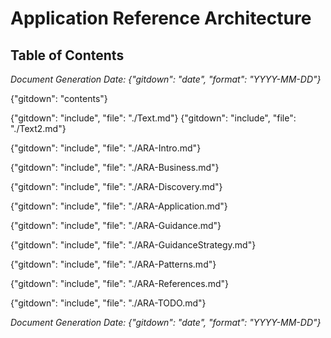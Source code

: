 # Application Reference Architecture


## Table of Contents
*Document Generation Date: {"gitdown": "date", "format": "YYYY-MM-DD"}*

{"gitdown": "contents"}

{"gitdown": "include", "file": "./Text.md"}
{"gitdown": "include", "file": "./Text2.md"}

{"gitdown": "include", "file": "./ARA-Intro.md"}

{"gitdown": "include", "file": "./ARA-Business.md"}

{"gitdown": "include", "file": "./ARA-Discovery.md"}

{"gitdown": "include", "file": "./ARA-Application.md"}

{"gitdown": "include", "file": "./ARA-Guidance.md"}

{"gitdown": "include", "file": "./ARA-GuidanceStrategy.md"}

{"gitdown": "include", "file": "./ARA-Patterns.md"}

{"gitdown": "include", "file": "./ARA-References.md"}

{"gitdown": "include", "file": "./ARA-TODO.md"}


*Document Generation Date: {"gitdown": "date", "format": "YYYY-MM-DD"}*
